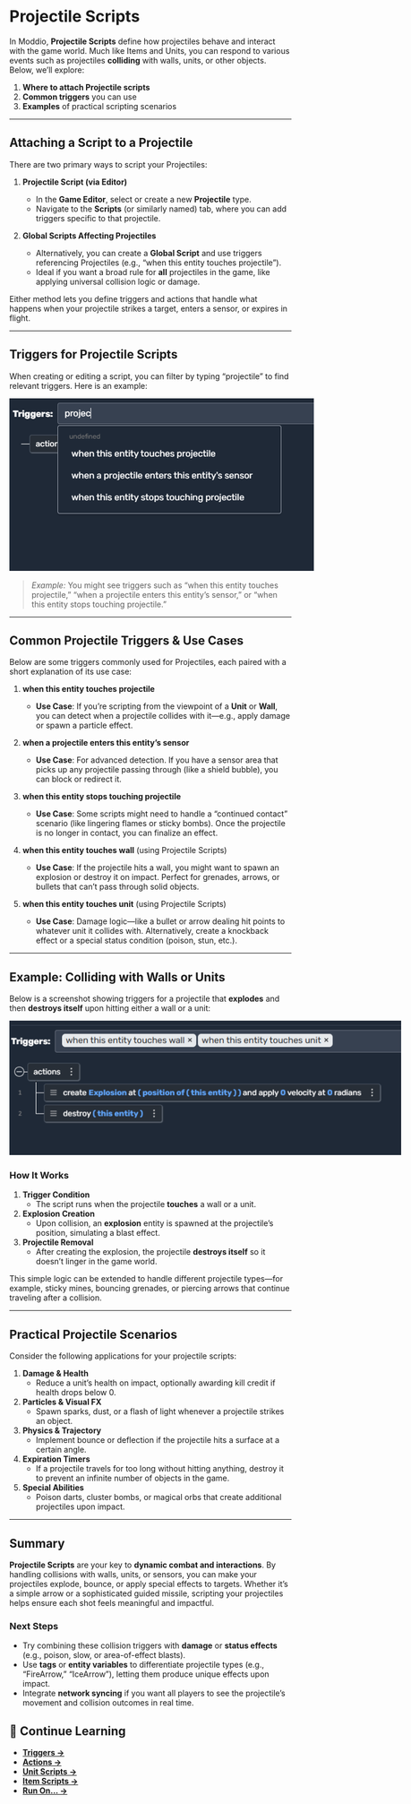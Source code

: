# Projectile Scripts

In Moddio, **Projectile Scripts** define how projectiles behave and interact with the game world. Much like Items and Units, you can respond to various events such as projectiles **colliding** with walls, units, or other objects. Below, we’ll explore:

1. **Where to attach Projectile scripts**  
2. **Common triggers** you can use  
3. **Examples** of practical scripting scenarios

---

## Attaching a Script to a Projectile

There are two primary ways to script your Projectiles:

1. **Projectile Script (via Editor)**  
   - In the **Game Editor**, select or create a new **Projectile** type.  
   - Navigate to the **Scripts** (or similarly named) tab, where you can add triggers specific to that projectile.

2. **Global Scripts Affecting Projectiles**  
   - Alternatively, you can create a **Global Script** and use triggers referencing Projectiles (e.g., “when this entity touches projectile”).  
   - Ideal if you want a broad rule for **all** projectiles in the game, like applying universal collision logic or damage.

Either method lets you define triggers and actions that handle what happens when your projectile strikes a target, enters a sensor, or expires in flight.

---

## Triggers for Projectile Scripts

When creating or editing a script, you can filter by typing “projectile” to find relevant triggers. Here is an example:

<div style="text-align:center;">
  <img
    src="imgs/projectile1.PNG"
    alt="Searching triggers with 'projectile'"
    style="max-width: 600px; height: auto;"
  />
</div>

> *Example:* You might see triggers such as “when this entity touches projectile,” “when a projectile enters this entity’s sensor,” or “when this entity stops touching projectile.”

---

## Common Projectile Triggers & Use Cases

Below are some triggers commonly used for Projectiles, each paired with a short explanation of its use case:

1. **when this entity touches projectile**  
   - **Use Case**: If you’re scripting from the viewpoint of a **Unit** or **Wall**, you can detect when a projectile collides with it—e.g., apply damage or spawn a particle effect.

2. **when a projectile enters this entity’s sensor**  
   - **Use Case**: For advanced detection. If you have a sensor area that picks up any projectile passing through (like a shield bubble), you can block or redirect it.

3. **when this entity stops touching projectile**  
   - **Use Case**: Some scripts might need to handle a “continued contact” scenario (like lingering flames or sticky bombs). Once the projectile is no longer in contact, you can finalize an effect.

4. **when this entity touches wall** (using Projectile Scripts)  
   - **Use Case**: If the projectile hits a wall, you might want to spawn an explosion or destroy it on impact. Perfect for grenades, arrows, or bullets that can’t pass through solid objects.

5. **when this entity touches unit** (using Projectile Scripts)  
   - **Use Case**: Damage logic—like a bullet or arrow dealing hit points to whatever unit it collides with. Alternatively, create a knockback effect or a special status condition (poison, stun, etc.).

---

## Example: Colliding with Walls or Units

Below is a screenshot showing triggers for a projectile that **explodes** and then **destroys itself** upon hitting either a wall or a unit:

<div style="text-align:center;">
  <img
    src="imgs/projectile2.PNG"
    alt="Projectile Collides with Wall or Unit"
    style="max-width: 700px; height: auto;"
  />
</div>

### How It Works 

1. **Trigger Condition**  
   - The script runs when the projectile **touches** a wall or a unit.
2. **Explosion Creation**  
   - Upon collision, an **explosion** entity is spawned at the projectile’s position, simulating a blast effect.
3. **Projectile Removal**  
   - After creating the explosion, the projectile **destroys itself** so it doesn’t linger in the game world.

This simple logic can be extended to handle different projectile types—for example, sticky mines, bouncing grenades, or piercing arrows that continue traveling after a collision.

---

## Practical Projectile Scenarios

Consider the following applications for your projectile scripts:

1. **Damage & Health**  
   - Reduce a unit’s health on impact, optionally awarding kill credit if health drops below 0.  
2. **Particles & Visual FX**  
   - Spawn sparks, dust, or a flash of light whenever a projectile strikes an object.  
3. **Physics & Trajectory**  
   - Implement bounce or deflection if the projectile hits a surface at a certain angle.  
4. **Expiration Timers**  
   - If a projectile travels for too long without hitting anything, destroy it to prevent an infinite number of objects in the game.  
5. **Special Abilities**  
   - Poison darts, cluster bombs, or magical orbs that create additional projectiles upon impact.

---

## Summary

**Projectile Scripts** are your key to **dynamic combat and interactions**. By handling collisions with walls, units, or sensors, you can make your projectiles explode, bounce, or apply special effects to targets. Whether it’s a simple arrow or a sophisticated guided missile, scripting your projectiles helps ensure each shot feels meaningful and impactful.

### Next Steps

- Try combining these collision triggers with **damage** or **status effects** (e.g., poison, slow, or area-of-effect blasts).  
- Use **tags** or **entity variables** to differentiate projectile types (e.g., “FireArrow,” “IceArrow”), letting them produce unique effects upon impact.  
- Integrate **network syncing** if you want all players to see the projectile’s movement and collision outcomes in real time.


## 🔗 Continue Learning
- **[Triggers →](using-scripts/script-editor/triggers.md)**
- **[Actions →](using-scripts/script-editor/actions.md)**
- **[Unit Scripts →](using-scripts/script-editor/unit_scripts.md)**
- **[Item Scripts →](using-scripts/script-editor/item_scripts.md)**
- **[Run On... →](using-scripts/script-editor/run-on.md)**

